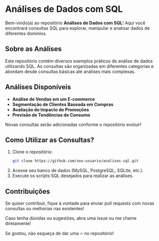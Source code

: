 # Análises de Dados com SQL

Bem-vindo(a) ao repositório **Análises de Dados com SQL**! Aqui você encontrará consultas SQL para explorar, manipular e analisar dados de diferentes domínios.

## Sobre as Análises

Este repositório contém diversos exemplos práticos de análise de dados utilizando SQL. As consultas são organizadas em diferentes categorias e abordam desde consultas básicas até análises mais complexas.

## Análises Disponíveis

- **Análise de Vendas em um E-commerce**
- **Segmentação de Clientes Baseada em Compras**
- **Avaliação do Impacto de Promoções**
- **Previsão de Tendências de Consumo**

Novas consultas serão adicionadas conforme o repositório evoluir!

## Como Utilizar as Consultas?

1. Clone o repositório:
   ```bash
   git clone https://github.com/seu-usuario/analises-sql.git
   ```
2. Acesse seu banco de dados (MySQL, PostgreSQL, SQLite, etc.).
3. Execute os scripts SQL desejados para realizar as análises.

## Contribuições

Se quiser contribuir, fique à vontade para enviar pull requests com novas consultas ou melhorias nas existentes!

Caso tenha dúvidas ou sugestões, abra uma issue ou me chame diretamente!

Se gostou, não esqueça de dar uma ⭐ no repositório!

